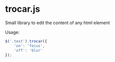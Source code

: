 trocar.js
=========

Small library to edit the content of any html element

Usage:

```javascript
$('.text').trocar({
	'on': 'focus',
	'off': 'blur'
});
```